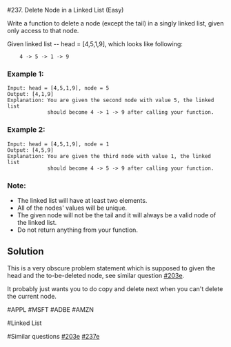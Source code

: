 #237. Delete Node in a Linked List (Easy)

Write a function to delete a node (except the tail) in a singly linked list, given only access to that node.

Given linked list -- head = [4,5,1,9], which looks like following:
```
    4 -> 5 -> 1 -> 9
```
### Example 1:
```
Input: head = [4,5,1,9], node = 5
Output: [4,1,9]
Explanation: You are given the second node with value 5, the linked list
             should become 4 -> 1 -> 9 after calling your function.
```
### Example 2:
```
Input: head = [4,5,1,9], node = 1
Output: [4,5,9]
Explanation: You are given the third node with value 1, the linked list
             should become 4 -> 5 -> 9 after calling your function.
```
### Note:
- The linked list will have at least two elements.
- All of the nodes' values will be unique.
- The given node will not be the tail and it will always be a valid node of the linked list.
- Do not return anything from your function.

## Solution
This is a very obscure problem statement which is supposed to given the head and the to-be-deleted node, see similar question [#203e](../p203e/README.md).

It probably just wants you to do copy and delete next when you can't delete the current node.

#APPL #MSFT #ADBE #AMZN

#Linked List

#Similar questions [#203e](../p203e/README.md) [#237e](../p237e/README.md)